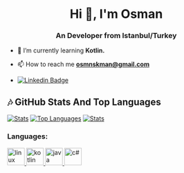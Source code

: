 <h1 align="center">Hi 👋, I'm Osman</h1>
<h3 align="center">An Developer from Istanbul/Turkey</h3>


- 🌱 I’m currently learning **Kotlin.**

- 📫 How to reach me **osmnskman@gmail.com**  
-  [![Linkedin Badge](https://img.shields.io/badge/OsmanSekman-follow%20on%20linkedin-blue?style=for-the-badge&logo=linkedin)](https://www.linkedin.com/in/osmansekman1/)

## :notes: GitHub Stats And Top Languages

[![Stats](https://github-readme-stats.vercel.app/api?username=osmnskman&show_icons=true&count_private=true&layout=compact&theme=dark)](#)       [![Top Languages](https://github-readme-stats.vercel.app/api/top-langs/?username=osmnskman&layout=compact&langs_count=8&theme=dark)](#)
[![Stats](http://github-readme-streak-stats.herokuapp.com?user=osmnskman&theme=highcontrast&fire=CA0000)](#)


  
  <h3 align="left">Languages:</h3>
<p align="left">
  <a href="https://developer.android.com/" target="_blank"> 
    <img src="https://www.svgrepo.com/show/303175/android-logo.svg" 
         alt="linux" width="40" height="40"
    /> 
  </a>
  
  <a href="https://kotlinlang.org/" target="_blank">
    <img
      src="https://www.logo.wine/a/logo/Kotlin_(programming_language)/Kotlin_(programming_language)-Logo.wine.svg"
      alt="kotlin"
      width="40"
      height="40"
    /> </a
  >
  <a href="https://www.java.com/tr/" target="_blank">
    <img
      src="https://www.vectorlogo.zone/logos/java/java-icon.svg"
      alt="java"
      width="40"
      height="40"
    /> </a
  >
  <a href="https://tr.wikipedia.org/wiki/C_Sharp" target="_blank">
    <img
      src="https://miro.medium.com/max/3954/1*w0u2TZpEp3WfKMrlL5jTSw.png"
      alt="c#"
      width="40"
      height="40"
    /> </a
  >
  
  

</p>
